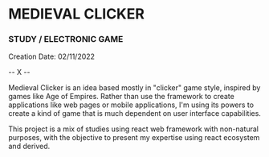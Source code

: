 # MEDIEVAL CLICKER
### STUDY / ELECTRONIC GAME

Creation Date: 02/11/2022

-- X --

Medieval Clicker is an idea based mostly in "clicker" game style, inspired by games like Age of Empires. Rather than use the framework to create applications like web pages or mobile applications, I'm using its powers to create a kind of game that is much dependent on user interface capabilities.

This project is a mix of studies using react web framework with non-natural purposes, with the objective to present my expertise using react ecosystem and derived.


